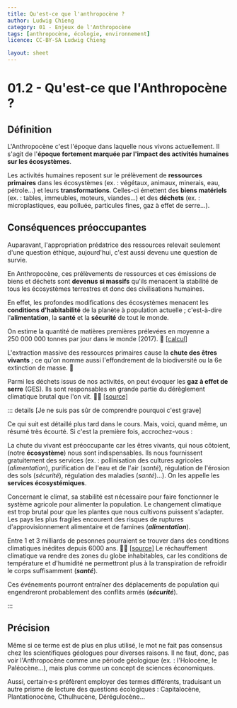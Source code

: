 ```yaml
---
title: Qu'est-ce que l'anthropocène ?
author: Ludwig Chieng
category: 01 - Enjeux de l'Anthropocène
tags: [anthropocène, écologie, environnement]
licence: CC-BY-SA Ludwig Chieng

layout: sheet
---
```


# 01.2 - Qu'est-ce que l'Anthropocène ?

## Définition

L'Anthropocène c'est l'époque dans laquelle nous vivons actuellement. Il s'agit de l'**époque fortement marquée par l'impact des activités humaines sur les écosystèmes**.

Les activités humaines reposent sur le prélèvement de **ressources primaires** dans les écosystèmes (ex. : végétaux, animaux, minerais, eau, pétrole...) et leurs **transformations**. Celles-ci émettent des **biens matériels** (ex. : tables, immeubles, moteurs, viandes...) et des **déchets** (ex. : microplastiques, eau polluée, particules fines, gaz à effet de serre...).


## Conséquences préoccupantes

Auparavant, l'appropriation prédatrice des ressources relevait seulement d'une question éthique, aujourd'hui, c'est aussi devenu une question de survie.

En Anthropocène, ces prélèvements de ressources et ces émissions de biens et déchets sont **devenus si massifs** qu'ils menacent la stabilité de tous les écosystèmes terrestres et donc des civilisations humaines.

En effet, les profondes modifications des écosystèmes menacent les **conditions d'habitabilité** de la planète à population actuelle ; c'est-à-dire l'**alimentation**, la **santé** et la **sécurité** de tout le monde.

On estime la quantité de matières premières prélevées en moyenne a 250 000 000 tonnes par jour dans le monde (2017). 🔷 [[calcul]](/sources-calculs/empreinte-ecologique/#250-000-000-tonnes-de-matieres-premieres-prelevees-chaque-jour-monde-2017-%F0%9F%94%B7)

L'extraction massive des ressources primaires cause la **chute des êtres vivants** ; ce qu'on nomme aussi l'effondrement de la biodiversité ou la 6e extinction de masse. 🔷

Parmi les déchets issus de nos activités, on peut évoquer les **gaz à effet de serre** (GES). Ils sont responsables en grande partie du dérèglement climatique brutal que l'on vit. 🧪🧪 [[source]](/sources-calculs/ar6/#les-hausses-observees-de-la-concentration-de-gaz-a-effets-de-serre-ges-depuis-1750-environ-sont-causees-par-l%E2%80%99activite-humaine-sans-equivoque-)

::: details [Je ne suis pas sûr de comprendre pourquoi c'est grave]

Ce qui suit est détaillé plus tard dans le cours. Mais, voici, quand même, un résumé très écourté. Si c'est la première fois, accrochez-vous :

La chute du vivant est préoccupante car les êtres vivants, qui nous côtoient, (notre **écosystème**) nous sont indispensables. Ils nous fournissent gratuitement des services (ex. : pollinisation des cultures agricoles (*alimentation*), purification de l'eau et de l'air (*santé*), régulation de l'érosion des sols (*sécurité*), régulation des maladies (*santé*)...). On les appelle les **services écosystémiques**.

Concernant le climat, sa stabilité est nécessaire pour faire fonctionner le système agricole pour alimenter la population. Le changement climatique est trop brutal pour que les plantes que nous cultivons puissent s'adapter. Les pays les plus fragiles encourent des risques de ruptures d'approvisionnement alimentaire et de famines (***alimentation***).

Entre 1 et 3 milliards de pesonnes pourraient se trouver dans des conditions climatiques inédites depuis 6000 ans. 🧪🧪 [[source]](https://www.pnas.org/content/117/21/11350) Le réchauffement climatique va rendre des zones du globe inhabitables, car les conditions de température et d'humidité ne permettront plus à la transpiration de refroidir le corps suffisamment (***santé***).

Ces événements pourront entraîner des déplacements de population qui engendreront probablement des conflits armés (***sécurité***).

:::

## Précision

Même si ce terme est de plus en plus utilisé, le mot ne fait pas consensus chez les scientifiques géologues pour diverses raisons. Il ne faut, donc, pas voir l'Anthropocène comme une période géologique (ex. : l'Holocène, le Paléocène...), mais plus comme un concept de sciences économiques.

Aussi, certain·e·s préfèrent employer des termes différents, traduisant un autre prisme de lecture des questions écologiques : Capitalocène, Plantationocène, Cthulhucène, Dérégulocène...
